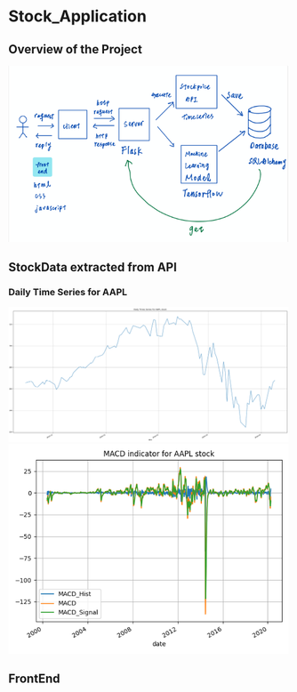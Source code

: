# Stock_Application

## Overview of the Project
![](/Images/Overview.png)

## StockData extracted from API
### Daily Time Series for AAPL
![](/stock_api/AAPL.png)
![](/stock_api/AAPL_macd.png)


## FrontEnd

